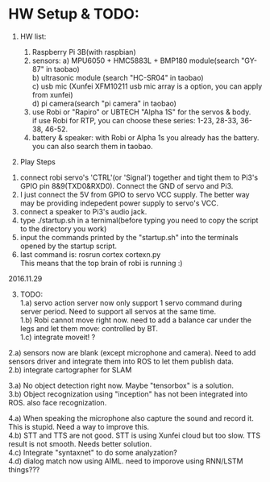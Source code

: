 # HW Setup & TODO:  <br/>

1. HW list:   <br/>
   1) Raspberry Pi 3B(with raspbian) <br/>
   2) sensors:  a) MPU6050 + HMC5883L + BMP180 module(search "GY-87" in taobao)  <br/>
                b) ultrasonic module (search "HC-SR04" in taobao) <br/>
                c) usb mic (Xunfei XFM10211 usb mic array is a option, you can apply from xunfei)  <br/>
                d) pi camera(search "pi camera" in taobao)  <br/>
   3) use Robi or "Rapiro" or UBTECH "Alpha 1S" for the servos & body.   <br/>
      if use Robi for RTP, you can choose these series: 1-23, 28-33, 36-38, 46-52.    <br/>
   4) battery & speaker: with Robi or Alpha 1s you already has the battery. you can also search them in taobao.     <br/>
      

2. Play Steps <br/>
1) connect robi servo's 'CTRL'(or 'Signal') together and tight them to Pi3's GPIO pin 8&9(TXD0&RXD0). Connect the GND of servo and Pi3.<br/>
2) I just connect the 5V from GPIO to servo VCC supply. The better way may be providing indepedent power supply to servo's VCC. <br/>
3) connect a speaker to Pi3's audio jack. <br/>
4) type ./startup.sh in a ternimal(before typing you need to copy the script to the directory you work) <br/>
5) input the commands printed by the "startup.sh" into the terminals opened by the startup script. <br/>
6) last command is: rosrun cortex cortexn.py  
   This means that the top brain of robi is running :)  


2016.11.29 <br/>

3. TODO:  <br/>
1.a) servo action server now only support 1 servo command during server period. Need to support all servos at the same time. <br/>
1.b) Robi cannot move right now. need to add a balance car under the legs and let them move: controlled by BT.  <br/>
1.c) integrate moveit! ? <br/>

2.a) sensors now are blank (except microphone and camera). Need to add sensors driver and integrate them into ROS to let them publish data. <br/>
2.b) integrate cartographer for SLAM <br/>

3.a) No object detection right now. Maybe "tensorbox" is a solution.  <br/>
3.b) Object recognization using "inception" has not been integrated into ROS. also face recognization. <br/>

4.a) When speaking the microphone also capture the sound and record it. This is stupid. Need a way to improve this.  <br/>
4.b) STT and TTS are not good. STT is using Xunfei cloud but too slow. TTS result is not smooth. Needs better solution.  <br/>
4.c) Integrate "syntaxnet" to do some analyzation?   <br/>
4.d) dialog match now using AIML. need to imporove using RNN/LSTM things???  <br/>


